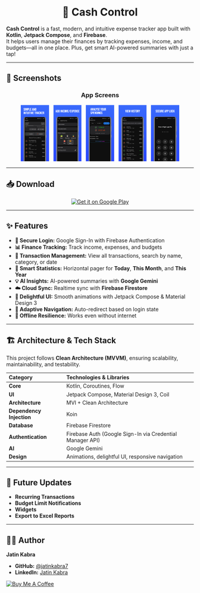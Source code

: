 <div align="center">
  
# 💸 Cash Control

</div>

**Cash Control** is a fast, modern, and intuitive expense tracker app built with **Kotlin**, **Jetpack Compose**, and **Firebase**.  
It helps users manage their finances by tracking expenses, income, and budgets—all in one place. Plus, get smart AI-powered summaries with just a tap!

---

## 📸 Screenshots

<div align="center">
  
### App Screens

</div>

<p align="center">
  <img src="previewed/image1.png" width="15%">
  &nbsp;
  <img src="previewed/image2.png" width="15%">
  &nbsp;
  <img src="previewed/image3.png" width="15%">
  &nbsp;
  <img src="previewed/image4.png" width="15%">
  &nbsp;
  <img src="previewed/image5.png" width="15%">
</p>

---

## 📥 Download

<p align="center">
  <a href="https://play.google.com/store/apps/details?id=com.jk.cashcontrol">
    <img alt="Get it on Google Play" src="https://encrypted-tbn0.gstatic.com/images?q=tbn:ANd9GcSADMTEo4YEurEn-gXFBOfumKYAJMviq-T9ww&s" height="80">
  </a>
</p>

---

## ✨ Features

* **🔐 Secure Login:** Google Sign-In with Firebase Authentication  
* **📊 Finance Tracking:** Track income, expenses, and budgets  
* **🧾 Transaction Management:** View all transactions, search by name, category, or date  
* **📆 Smart Statistics:** Horizontal pager for **Today**, **This Month**, and **This Year**  
* **💡 AI Insights:** AI-powered summaries with **Google Gemini**  
* **☁️ Cloud Sync:** Realtime sync with **Firebase Firestore**  
* **📱 Delightful UI:** Smooth animations with Jetpack Compose & Material Design 3  
* **🔔 Adaptive Navigation:** Auto-redirect based on login state  
* **📴 Offline Resilience:** Works even without internet  

---

## 🏗️ Architecture & Tech Stack

This project follows **Clean Architecture (MVVM)**, ensuring scalability, maintainability, and testability.  

| **Category** | **Technologies & Libraries** |
| :--- | :--- |
| **Core** | Kotlin, Coroutines, Flow |
| **UI** | Jetpack Compose, Material Design 3, Coil |
| **Architecture** | MVI + Clean Architecture |
| **Dependency Injection** | Koin |
| **Database** | Firebase Firestore |
| **Authentication** | Firebase Auth (Google Sign-In via Credential Manager API) |
| **AI** | Google Gemini |
| **Design** | Animations, delightful UI, responsive navigation |

---

## 🚀 Future Updates

- **Recurring Transactions**  
- **Budget Limit Notifications**  
- **Widgets**  
- **Export to Excel Reports**

---

## 👨‍💻 Author

**Jatin Kabra**

- **GitHub:** [@jatinkabra7](https://github.com/jatinkabra7)  
- **LinkedIn:** [Jatin Kabra](https://www.linkedin.com/in/jatin-kabra-723813334)

<a href="https://buymeacoffee.com/jatinkabra/" target="_blank">
  <img src="https://www.buymeacoffee.com/assets/img/custom_images/orange_img.png" alt="Buy Me A Coffee" style="height: 41px !important;width: 174px" >
</a>
